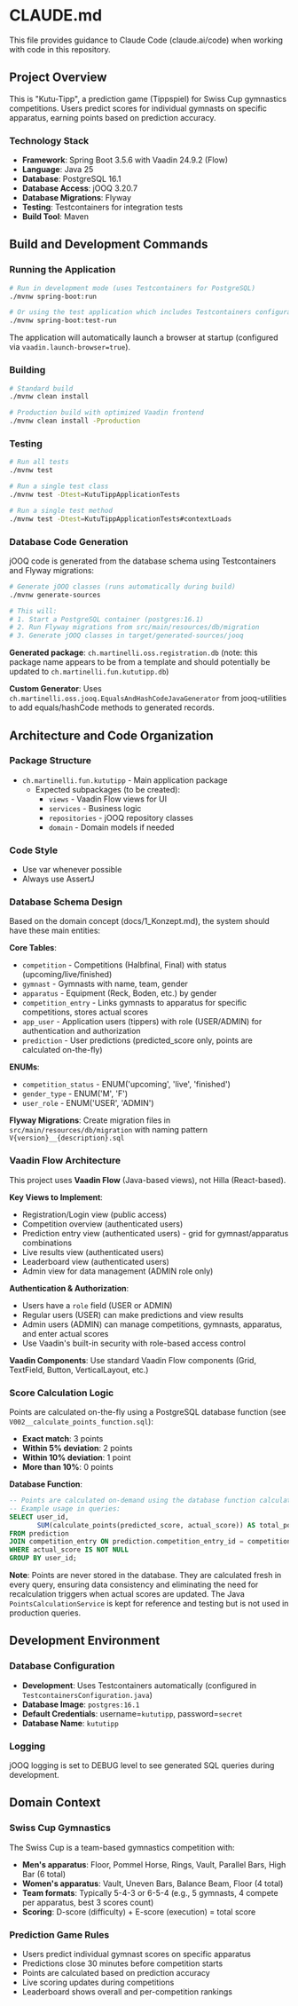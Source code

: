 # CLAUDE.md

This file provides guidance to Claude Code (claude.ai/code) when working with code in this repository.

## Project Overview

This is "Kutu-Tipp", a prediction game (Tippspiel) for Swiss Cup gymnastics competitions. Users predict scores for
individual gymnasts on specific apparatus, earning points based on prediction accuracy.

### Technology Stack

- **Framework**: Spring Boot 3.5.6 with Vaadin 24.9.2 (Flow)
- **Language**: Java 25
- **Database**: PostgreSQL 16.1
- **Database Access**: jOOQ 3.20.7
- **Database Migrations**: Flyway
- **Testing**: Testcontainers for integration tests
- **Build Tool**: Maven

## Build and Development Commands

### Running the Application

```bash
# Run in development mode (uses Testcontainers for PostgreSQL)
./mvnw spring-boot:run

# Or using the test application which includes Testcontainers configuration
./mvnw spring-boot:test-run
```

The application will automatically launch a browser at startup (configured via `vaadin.launch-browser=true`).

### Building

```bash
# Standard build
./mvnw clean install

# Production build with optimized Vaadin frontend
./mvnw clean install -Pproduction
```

### Testing

```bash
# Run all tests
./mvnw test

# Run a single test class
./mvnw test -Dtest=KutuTippApplicationTests

# Run a single test method
./mvnw test -Dtest=KutuTippApplicationTests#contextLoads
```

### Database Code Generation

jOOQ code is generated from the database schema using Testcontainers and Flyway migrations:

```bash
# Generate jOOQ classes (runs automatically during build)
./mvnw generate-sources

# This will:
# 1. Start a PostgreSQL container (postgres:16.1)
# 2. Run Flyway migrations from src/main/resources/db/migration
# 3. Generate jOOQ classes in target/generated-sources/jooq
```

**Generated package**: `ch.martinelli.oss.registration.db` (note: this package name appears to be from a template and
should potentially be updated to `ch.martinelli.fun.kututipp.db`)

**Custom Generator**: Uses `ch.martinelli.oss.jooq.EqualsAndHashCodeJavaGenerator` from jooq-utilities to add
equals/hashCode methods to generated records.

## Architecture and Code Organization

### Package Structure

- `ch.martinelli.fun.kututipp` - Main application package
    - Expected subpackages (to be created):
        - `views` - Vaadin Flow views for UI
        - `services` - Business logic
        - `repositories` - jOOQ repository classes
        - `domain` - Domain models if needed

### Code Style

- Use var whenever possible
- Always use AssertJ

### Database Schema Design

Based on the domain concept (docs/1_Konzept.md), the system should have these main entities:

**Core Tables**:

- `competition` - Competitions (Halbfinal, Final) with status (upcoming/live/finished)
- `gymnast` - Gymnasts with name, team, gender
- `apparatus` - Equipment (Reck, Boden, etc.) by gender
- `competition_entry` - Links gymnasts to apparatus for specific competitions, stores actual scores
- `app_user` - Application users (tippers) with role (USER/ADMIN) for authentication and authorization
- `prediction` - User predictions (predicted_score only, points are calculated on-the-fly)

**ENUMs**:
- `competition_status` - ENUM('upcoming', 'live', 'finished')
- `gender_type` - ENUM('M', 'F')
- `user_role` - ENUM('USER', 'ADMIN')

**Flyway Migrations**: Create migration files in `src/main/resources/db/migration` with naming pattern
`V{version}__{description}.sql`

### Vaadin Flow Architecture

This project uses **Vaadin Flow** (Java-based views), not Hilla (React-based).

**Key Views to Implement**:

- Registration/Login view (public access)
- Competition overview (authenticated users)
- Prediction entry view (authenticated users) - grid for gymnast/apparatus combinations
- Live results view (authenticated users)
- Leaderboard view (authenticated users)
- Admin view for data management (ADMIN role only)

**Authentication & Authorization**:
- Users have a `role` field (USER or ADMIN)
- Regular users (USER) can make predictions and view results
- Admin users (ADMIN) can manage competitions, gymnasts, apparatus, and enter actual scores
- Use Vaadin's built-in security with role-based access control

**Vaadin Components**: Use standard Vaadin Flow components (Grid, TextField, Button, VerticalLayout, etc.)

### Score Calculation Logic

Points are calculated on-the-fly using a PostgreSQL database function (see `V002__calculate_points_function.sql`):

- **Exact match**: 3 points
- **Within 5% deviation**: 2 points
- **Within 10% deviation**: 1 point
- **More than 10%**: 0 points

**Database Function**:

```sql
-- Points are calculated on-demand using the database function calculate_points()
-- Example usage in queries:
SELECT user_id,
       SUM(calculate_points(predicted_score, actual_score)) AS total_points
FROM prediction
JOIN competition_entry ON prediction.competition_entry_id = competition_entry.id
WHERE actual_score IS NOT NULL
GROUP BY user_id;
```

**Note**: Points are never stored in the database. They are calculated fresh in every query, ensuring data consistency
and eliminating the need for recalculation triggers when actual scores are updated. The Java `PointsCalculationService`
is kept for reference and testing but is not used in production queries.

## Development Environment

### Database Configuration

- **Development**: Uses Testcontainers automatically (configured in `TestcontainersConfiguration.java`)
- **Database Image**: `postgres:16.1`
- **Default Credentials**: username=`kututipp`, password=`secret`
- **Database Name**: `kututipp`

### Logging

jOOQ logging is set to DEBUG level to see generated SQL queries during development.

## Domain Context

### Swiss Cup Gymnastics

The Swiss Cup is a team-based gymnastics competition with:

- **Men's apparatus**: Floor, Pommel Horse, Rings, Vault, Parallel Bars, High Bar (6 total)
- **Women's apparatus**: Vault, Uneven Bars, Balance Beam, Floor (4 total)
- **Team formats**: Typically 5-4-3 or 6-5-4 (e.g., 5 gymnasts, 4 compete per apparatus, best 3 scores count)
- **Scoring**: D-score (difficulty) + E-score (execution) = total score

### Prediction Game Rules

- Users predict individual gymnast scores on specific apparatus
- Predictions close 30 minutes before competition starts
- Points are calculated based on prediction accuracy
- Live scoring updates during competitions
- Leaderboard shows overall and per-competition rankings

